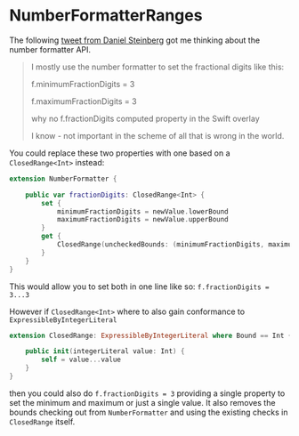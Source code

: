 # NumberFormatterRanges

The following [tweet from Daniel Steinberg](https://twitter.com/dimsumthinking/status/1284570323954925574) got me thinking about the number formatter API.

>I mostly use the number formatter to set the fractional digits like this:
>
>f.minimumFractionDigits = 3
>
>f.maximumFractionDigits = 3
>
>why no f.fractionDigits computed property in the Swift overlay
>
>I know - not important in the scheme of all that is wrong in the world.

You could replace these two properties with one based on a `ClosedRange<Int>` instead:

```swift
extension NumberFormatter {

    public var fractionDigits: ClosedRange<Int> {
        set {
            minimumFractionDigits = newValue.lowerBound
            maximumFractionDigits = newValue.upperBound
        }
        get {
            ClosedRange(uncheckedBounds: (minimumFractionDigits, maximumFractionDigits))
        }
    }
}
```

This would allow you to set both in one line like so: `f.fractionDigits = 3...3`

However if `ClosedRange<Int>` where to also gain conformance to `ExpressibleByIntegerLiteral`

```swift
extension ClosedRange: ExpressibleByIntegerLiteral where Bound == Int {

    public init(integerLiteral value: Int) {
        self = value...value
    }
}
```

then you could also do `f.fractionDigits = 3` providing a single property to set the minimum and maximum or just a single value. It also removes the bounds checking out from `NumberFormatter` and using the existing checks in `ClosedRange` itself.

